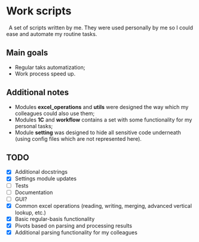 # Work scripts
&ensp;A set of scripts written by me. They were used personally by me so I could ease and automate my routine tasks.


## Main goals
- Regular taks automatization;
- Work process speed up.


## Additional notes
- Modules __excel_operations__ and __utils__ were designed the way which my colleagues could also use them;
- Modules __1C__ and __workflow__ contains a set with some functionality for my personal tasks;
- Module __setting__ was designed to hide all sensitive code underneath (using config files which are not represented here).


## TODO
- [x] Additional docstrings
- [x] Settings module updates
- [ ] Tests
- [ ] Documentation
- [ ] GUI?
- [x] Common excel operations (reading, writing, merging, advanced vertical lookup, etc.)
- [x] Basic regular-basis functionality
- [x] Pivots based on parsing and processing results
- [x] Additional parsing functionality for my colleagues
